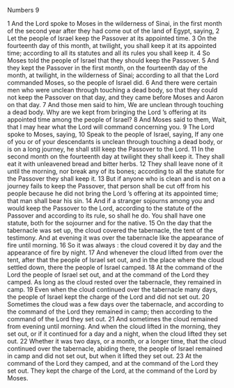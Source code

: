 Numbers 9

1	And the Lord spoke to Moses in the wilderness of Sinai, in the first month of the second year after they had come out of the land of Egypt, saying,
2	Let the people of Israel keep the Passover at its appointed time.
3	On the fourteenth day of this month, at twilight, you shall keep it at its appointed time; according to all its statutes and all its rules you shall keep it.
4	So Moses told the people of Israel that they should keep the Passover.
5	And they kept the Passover in the first month, on the fourteenth day of the month, at twilight, in the wilderness of Sinai; according to all that the Lord commanded Moses, so the people of Israel did.
6	And there were certain men who were unclean through touching a dead body, so that they could not keep the Passover on that day, and they came before Moses and Aaron on that day.
7	And those men said to him, We are unclean through touching a dead body. Why are we kept from bringing the Lord ’s offering at its appointed time among the people of Israel?
8	And Moses said to them, Wait, that I may hear what the Lord will command concerning you.
9	The Lord spoke to Moses, saying,
10	Speak to the people of Israel, saying, If any one of you or of your descendants is unclean through touching a dead body, or is on a long journey, he shall still keep the Passover to the Lord.
11	In the second month on the fourteenth day at twilight they shall keep it. They shall eat it with unleavened bread and bitter herbs.
12	They shall leave none of it until the morning, nor break any of its bones; according to all the statute for the Passover they shall keep it.
13	But if anyone who is clean and is not on a journey fails to keep the Passover, that person shall be cut off from his people because he did not bring the Lord ’s offering at its appointed time; that man shall bear his sin.
14	And if a stranger sojourns among you and would keep the Passover to the Lord, according to the statute of the Passover and according to its rule, so shall he do. You shall have one statute, both for the sojourner and for the native.
15	On the day that the tabernacle was set up, the cloud covered the tabernacle, the tent of the testimony. And at evening it was over the tabernacle like the appearance of fire until morning.
16	So it was always : the cloud covered it by day and the appearance of fire by night.
17	And whenever the cloud lifted from over the tent, after that the people of Israel set out, and in the place where the cloud settled down, there the people of Israel camped.
18	At the command of the Lord the people of Israel set out, and at the command of the Lord they camped. As long as the cloud rested over the tabernacle, they remained in camp.
19	Even when the cloud continued over the tabernacle many days, the people of Israel kept the charge of the Lord and did not set out.
20	Sometimes the cloud was a few days over the tabernacle, and according to the command of the Lord they remained in camp; then according to the command of the Lord they set out.
21	And sometimes the cloud remained from evening until morning. And when the cloud lifted in the morning, they set out, or if it continued for a day and a night, when the cloud lifted they set out.
22	Whether it was two days, or a month, or a longer time, that the cloud continued over the tabernacle, abiding there, the people of Israel remained in camp and did not set out, but when it lifted they set out.
23	At the command of the Lord they camped, and at the command of the Lord they set out. They kept the charge of the Lord, at the command of the Lord by Moses.

